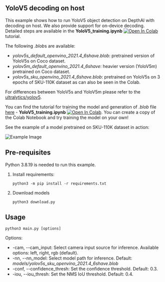 ## YoloV5 decoding on host

This example shows how to run YoloV5 object detection on DepthAI with decoding on host. We also provide support for on-device decoding. Detailed steps are available in the **YoloV5_training.ipynb** [![Open In Colab](https://colab.research.google.com/assets/colab-badge.svg)](https://colab.research.google.com/github/luxonis/depthai-ml-training/blob/master/colab-notebooks/YoloV5_training.ipynb) tutorial.

The following *.blob*s are available:

- *yolov5s_default_openvino_2021.4_6shave.blob*: pretrained version of YoloV5s on Coco dataset.
- *yolov5m_default_openvino_2021.4_6shave*: heavier version (YoloV5m) pretrained on Coco dataset.
- *yolov5s_sku_openvino_2021.4_6shave.blob*: pretrained on YoloV5s on 3 epochs of SKU-110K dataset as can also be seen in the Colab.

For differences between YoloV5s and YoloV5m please refer to the [ultralytics/yolov5](https://github.com/ultralytics/yolov5).

You can find the tutorial for training the model and generation of *.blob* file [here](https://github.com/luxonis/depthai-ml-training/tree/master/colab-notebooks) - **YoloV5_training.ipynb** [![Open In Colab](https://colab.research.google.com/assets/colab-badge.svg)](https://colab.research.google.com/github/luxonis/depthai-ml-training/blob/master/colab-notebooks/YoloV5_training.ipynb). You can create a copy of the Colab Notebook and try training the model on your own!

See the example of a model pretrained on SKU-110K dataset in action:

![Example Image](https://user-images.githubusercontent.com/56075061/145186805-38e3115d-94fa-4850-9ec4-c34f90c05d30.gif)

## Pre-requisites

Python 3.8.19 is needed to run this example.

1. Install requirements:
   ```
   python3 -m pip install -r requirements.txt
   ```
1. Download models
   ```
   python3 download.py
   ```

## Usage

```
python3 main.py [options]
```

Options:

- -cam, --cam_input: Select camera input source for inference. Available options: left, right, rgb (default).
- -nn, --nn_model: Select model path for inference. Default: *models/yolov5s_sku_openvino_2021.4_6shave.blob*
- -conf, --confidence_thresh: Set the confidence threshold. Default: 0.3.
- -iou, --iou_thresh: Set the NMS IoU threshold. Default: 0.4.
